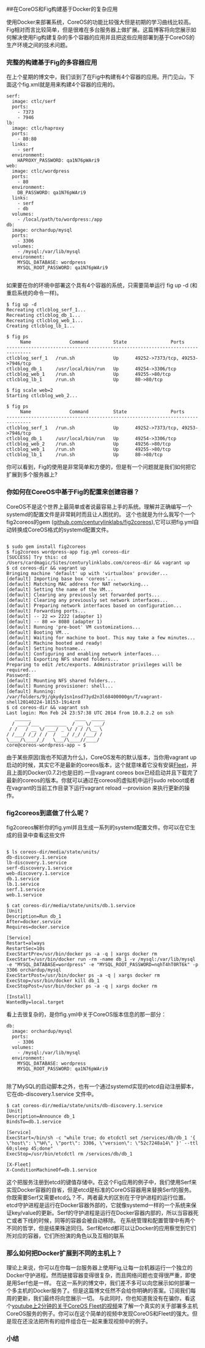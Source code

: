 ##在CoreOS和Fig构建基于Docker的复杂应用


使用Docker来部署系统，CoreOS的功能比较强大但是初期的学习曲线比较高。Fig相对而言比较简单，但是很难在多台服务器上做扩展。这篇博客将向您展示如何解决使用Fig构建复杂的多个容器的应用并且把这些应用部署到基于CoreOS的生产环境之间的技术问题。

### 完整的构建基于Fig的多容器应用

在上个星期的博文中，我们谈到了在Fig中构建有4个容器的应用。开门见山，下面这个fig.xml就是用来构建4个容器的应用的。

```
serf:
  image: ctlc/serf
  ports:
    - 7373
    - 7946
lb:
  image: ctlc/haproxy
  ports:
    - 80:80
  links:
    - serf
  environment:
    HAPROXY_PASSWORD: qa1N76pWAri9
web:
  image: ctlc/wordpress
  ports:
    - 80
  environment:
    DB_PASSWORD: qa1N76pWAri9
  links:
    - serf
    - db
  volumes:
    - /local/path/to/wordpress:/app
db:
  image: orchardup/mysql
  ports:
    - 3306
  volumes:
    - /mysql:/var/lib/mysql
  environment:
    MYSQL_DATABASE: wordpress
    MYSQL_ROOT_PASSWORD: qa1N76pWAri9
    
```

如果要在你的环境中部署这个具有4个容器的系统，只需要简单运行 fig up -d (和重启系统的命令一样)。

```
$ fig up -d
Recreating ctlcblog_serf_1...
Recreating ctlcblog_db_1...
Recreating ctlcblog_web_1...
Creating ctlcblog_lb_1...

$ fig ps
     Name              Command         State                Ports               
-------------------------------------------------------------------------------
ctlcblog_serf_1   /run.sh              Up      49252->7373/tcp, 49253->7946/tcp 
ctlcblog_db_1     /usr/local/bin/run   Up      49254->3306/tcp                  
ctlcblog_web_1    /run.sh              Up      49255->80/tcp                    
ctlcblog_lb_1     /run.sh              Up      80->80/tcp                       

$ fig scale web=2
Starting ctlcblog_web_2...

$ fig ps
     Name              Command         State                Ports               
-------------------------------------------------------------------------------
ctlcblog_serf_1   /run.sh              Up      49252->7373/tcp, 49253->7946/tcp 
ctlcblog_db_1     /usr/local/bin/run   Up      49254->3306/tcp                  
ctlcblog_web_2    /run.sh              Up      49256->80/tcp                    
ctlcblog_web_1    /run.sh              Up      49255->80/tcp                    
ctlcblog_lb_1     /run.sh              Up      80->80/tcp          
```
你可以看到，Fig的使用是非常简单和方便的，但是有一个问题就是我们如何把它扩展到多个服务器上?

### 你如何在CoreOS中基于Fig的配置来创建容器？
CoreOS不是这个世界上最简单或者说最容易上手的系统。理解并正确编写一个systemd的配置文件是非常耗时而且让人困扰的。
这个也就是为什么我写个一个fig2coreos的gem ([github.com/centurylinklabs/fig2coreos](github.com/centurylinklabs/fig2coreos)),它可以把fig.yml自动转换成CoreOS格式的systemd配置文件。

```

$ sudo gem install fig2coreos
$ fig2coreos wordpress-app fig.yml coreos-dir
[SUCCESS] Try this: cd /Users/cardmagic/Sites/centurylinklabs.com/coreos-dir && vagrant up
$ cd coreos-dir && vagrant up
Bringing machine 'default' up with 'virtualbox' provider...
[default] Importing base box 'coreos'...
[default] Matching MAC address for NAT networking...
[default] Setting the name of the VM...
[default] Clearing any previously set forwarded ports...
[default] Clearing any previously set network interfaces...
[default] Preparing network interfaces based on configuration...
[default] Forwarding ports...
[default] -- 22 => 2222 (adapter 1)
[default] -- 80 => 8080 (adapter 1)
[default] Running 'pre-boot' VM customizations...
[default] Booting VM...
[default] Waiting for machine to boot. This may take a few minutes...
[default] Machine booted and ready!
[default] Setting hostname...
[default] Configuring and enabling network interfaces...
[default] Exporting NFS shared folders...
Preparing to edit /etc/exports. Administrator privileges will be required...
Password:
[default] Mounting NFS shared folders...
[default] Running provisioner: shell...
[default] Running: /var/folders/9j/gkydy1sn1nsd73yd2n3l68400000gn/T/vagrant-shell20140224-18153-19i4zr8
$ cd coreos-dir && vagrant ssh
Last login: Mon Feb 24 23:57:38 UTC 2014 from 10.0.2.2 on ssh
   ______                ____  _____
  / ____/___  ________  / __ \/ ___/
 / /   / __ \/ ___/ _ \/ / / /\__ \
/ /___/ /_/ / /  /  __/ /_/ /___/ /
\____/\____/_/   \___/\____//____/
core@coreos-wordpress-app ~ $ 

```
由于某些原因(我也不知道为什么)，CoreOS发布的默认版本，当你用vagrant up启动的时候，其实它不是最新的coreos版本，这个就意味着它没有安装[Fleet](https://github.com/coreos/fleet)，并且上面的Docker(0.7.2)也是旧的.一旦vagrant coreos box已经启动并且下载完了最新的coreos的版本。你就可以通过在coreos的虚拟机中运行sudo reboot或者在vagrant的当前工作目录下运行vagrant reload --provision 来执行更新的操作。

### fig2coreos到底做了什么呢？
fig2coreos解析你的fig.yml并且生成一系列的systemd配置文件。你可以在它生成的目录中查看这些文件

```

$ ls coreos-dir/media/state/units/
db-discovery.1.service
lb-discovery.1.service
serf-discovery.1.service
web-discovery.1.service
db.1.service
lb.1.service
serf.1.service
web.1.service

$ cat coreos-dir/media/state/units/db.1.service
[Unit]
Description=Run db_1
After=docker.service
Requires=docker.service

[Service]
Restart=always
RestartSec=10s
ExecStartPre=/usr/bin/docker ps -a -q | xargs docker rm
ExecStart=/usr/bin/docker run -rm -name db_1 -v /mysql:/var/lib/mysql  -e "MYSQL_DATABASE=wordpress" -e "MYSQL_ROOT_PASSWORD=nqhT4hT0RT6k" -p 3306 orchardup/mysql
ExecStartPost=/usr/bin/docker ps -a -q | xargs docker rm
ExecStop=/usr/bin/docker kill db_1
ExecStopPost=/usr/bin/docker ps -a -q | xargs docker rm

[Install]
WantedBy=local.target

```
看上去很复杂的，是你fig.yml中关于CoreOS版本信息的那一部分：

```
db:
  image: orchardup/mysql
  ports:
    - 3306
  volumes:
    - /mysql:/var/lib/mysql
  environment:
    MYSQL_DATABASE: wordpress
    MYSQL_ROOT_PASSWORD: qa1N76pWAri9
    
```

除了MySQL的启动脚本之外，也有一个通过systemd实现的etcd自动注册脚本，它在db-discovery.1.service 文件中。

```
$ cat coreos-dir/media/state/units/db-discovery.1.service
[Unit]
Description=Announce db_1
BindsTo=db.1.service

[Service]
ExecStart=/bin/sh -c "while true; do etcdctl set /services/db/db_1 '{ \"host\": \"%H\", \"port\": 3306, \"version\": \"52c7248a14\" }' --ttl 60;sleep 45;done"
ExecStop=/usr/bin/etcdctl rm /services/db/db_1

[X-Fleet]
X-ConditionMachineOf=db.1.service
```
这个把服务注册到etcd的键值存储中。在这个Fig应用的例子中，我们使用Serf来实现Docker容器的自省，但是etcd是标准的CoreOS容器用来替换Serf的服务。
你既需要Serf又需要etcd么？不，两者最大的区别在于守护进程的运行位置。etcd守护进程是运行在Docker容器外部的，它就像systemd一样的一个系统来保证key/value的更新。Serf的守护进程是运行在Docker容器内部的，所以当容器死亡或者下线的时候，同等的容器会被自动移除。
在系统管理和配置管理中有两个不同的哲学，但是结果殊途同归。Serf和etcd都可以让Docker的应用察觉到它们所对应的容器，它们所扮演的角色以及互相的联系

### 那么如何把Docker扩展到不同的主机上？
理论上来说，你可以在你每一台服务器上使用Fig,让每一台机器运行一个独立的Docker守护进程。然而链接容器变得很复杂，而且网络问题也变得很严重，即使是用Serf也是一样。
在这一系列的博文中，我们差不多可以向您展示如何部署一个多主机的Docker服务了。但是这篇博文任然不会给你明确的答案。订阅我们每周的更新，我们最终将向您展示一切。
与此同时，你也知道我没有在骗你，看这个[youtube上2分钟的关于CoreOS Fleet的视频](http://www.youtube.com/watch?v=u91DnN-yaJ8)来了解一个真实的关于部署多主机CoreOS服务的例子。你可以在这个简单的视频中发现CoreOS和Fleet的强大。但是现在还没法把所有的组件组合在一起来重现视频中的例子。

### 小结

